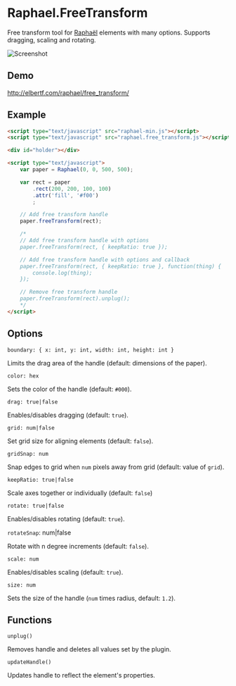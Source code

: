Raphael.FreeTransform
====================

  Free transform tool for [Raphaël](http://raphaeljs.com/) elements with many options. Supports dragging, scaling and rotating.

  ![Screenshot](https://github.com/ElbertF/Raphael.FreeTransform/raw/master/screenshot.png)

Demo
----

  http://elbertf.com/raphael/free_transform/

Example
-------

```html
<script type="text/javascript" src="raphael-min.js"></script>
<script type="text/javascript" src="raphael.free_transform.js"></script>

<div id="holder"></div>

<script type="text/javascript">
	var paper = Raphael(0, 0, 500, 500);

	var rect = paper
		.rect(200, 200, 100, 100)
		.attr('fill', '#f00')
		;

	// Add free transform handle
	paper.freeTransform(rect);

	/*
	// Add free transform handle with options
	paper.freeTransform(rect, { keepRatio: true });

	// Add free transform handle with options and callback
	paper.freeTransform(rect, { keepRatio: true }, function(thing) {
		console.log(thing);
	});

	// Remove free transform handle
	paper.freeTransform(rect).unplug();
	*/
</script>
```

Options
-------

`boundary: { x: int, y: int, width: int, height: int }`

Limits the drag area of the handle (default: dimensions of the paper).

`color: hex`

Sets the color of the handle (default: `#000`).

`drag: true|false`

Enables/disables dragging (default: `true`).

`grid: num|false`

Set grid size for aligning elements (default: `false`).

`gridSnap: num`

Snap edges to grid when `num` pixels away from grid (default: value of `grid`).

`keepRatio: true|false`

Scale axes together or individually (default: `false`)

`rotate: true|false`

Enables/disables rotating (default: `true`).

`rotateSnap`: num|false

Rotate with n degree increments (default: `false`).

`scale: num`

Enables/disables scaling (default: `true`).

`size: num`

Sets the size of the handle (`num` times radius, default: `1.2`).


Functions
---------

`unplug()`

Removes handle and deletes all values set by the plugin.

`updateHandle()`

Updates handle to reflect the element's properties.
